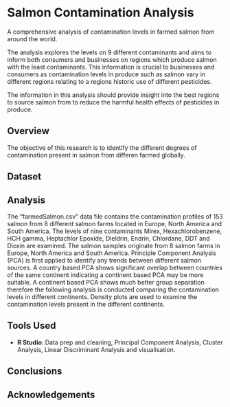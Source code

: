# Salmon Contamination Analysis
A comprehensive analysis of contamination levels in farmed salmon from around the world. 

The analysis explores the levels on 9 different contaminants and aims to inform both consumers and businesses on regions which produce salmon with the least contaminants. This information is crucial to businesses and consumers as contamination levels in produce such as salmon vary in different regions relating to a regions historic use of different pesticides. 

The information in this analysis should provide insight into the best regions to source salmon from to reduce the harmful health effects of pesticides in produce. 

## Overview
The objective of this research is to identify the different degrees of contamination present in salmon from differen farmed globally. 

## Dataset 

## Analysis 
The “farmedSalmon.csv” data file contains the contamination profiles of 153 salmon from 8 different salmon farms located in Europe, North America and South America.
The levels of nine contaminants Mirex, Hexachlorobenzene, HCH gamma, Heptachlor Epoxide, Dieldrin, Endrin, Chlordane, DDT and Dioxin are examined. The salmon samples originate from 8 salmon farms in Europe, North America and South America.
Principle Component Analysis (PCA) is first applied to identify any trends between different salmon sources. A country based PCA shows significant overlap between countries of the same continent indicating a continent based PCA may be more suitable. A continent based PCA shows much better group separation therefore the following analysis is conducted comparing the contamination levels in different continents.
Density plots are used to examine the contamination levels present in the different continents. 

## Tools Used 
* **R Studio**: Data prep and cleaning, Principal Component Analysis, Cluster Analysis, Linear Discriminant Analysis and visualisation. 

## Conclusions 

## Acknowledgements
